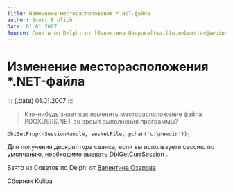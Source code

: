 ```yaml
---
Title: Изменение месторасположения *.NET-файла
author: Scott Frolich
Date: 01.01.2007
Source: Советы по Delphi от [Валентина Озерова](mailto:webmaster@webinspector.com)
---
```



Изменение месторасположения *.NET-файла
========================================

::: {.date}
01.01.2007
:::

>Кто-нибудь знает как изменить месторасположение файла PDOXUSRS.NET во
>время выполнения программы?

    DbiSetProp(hSessionHandle, sesNetFile, pchar('c:\newdir'));

Для получения дескриптора сеанса, если вы используете сессию по
умолчанию, необходимо вызвать DbiGetCurrSession .

Взято из Советов по Delphi от [Валентина Озерова](mailto:webmaster@webinspector.com)

Сборник Kuliba
